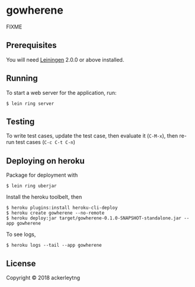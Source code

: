 # gowherene

FIXME

## Prerequisites

You will need [Leiningen][] 2.0.0 or above installed.

[leiningen]: https://github.com/technomancy/leiningen

## Running

To start a web server for the application, run:

```
$ lein ring server
```

## Testing

To write test cases, update the test case, then evaluate it (`C-M-x`), then re-run test cases (`C-c C-t C-n`)

## Deploying on heroku

Package for deployment with

```
$ lein ring uberjar
```

Install the heroku toolbelt, then

```
$ heroku plugins:install heroku-cli-deploy
$ heroku create gowherene --no-remote
$ heroku deploy:jar target/gowherene-0.1.0-SNAPSHOT-standalone.jar --app gowherene
```

To see logs,

```
$ heroku logs --tail --app gowherene
```

## License

Copyright © 2018 ackerleytng
